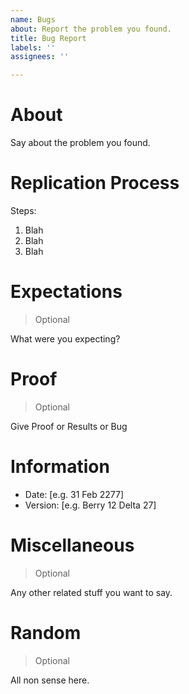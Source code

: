 ```yaml
---
name: Bugs
about: Report the problem you found.
title: Bug Report
labels: ''
assignees: ''

---
```


# About
Say about the problem you found.

# Replication Process
Steps:
1. Blah
2. Blah
3. Blah

# Expectations
> Optional

What were you expecting?

# Proof
> Optional

Give Proof or Results or Bug

# Information
 - Date: [e.g. 31 Feb 2277]
 - Version: [e.g. Berry 12 Delta 27]

# Miscellaneous
> Optional

Any other related stuff you want to say.

# Random
> Optional

All non sense here.

